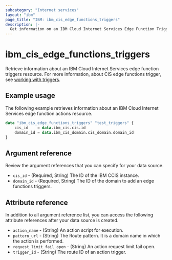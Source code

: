 ```yaml
---
subcategory: "Internet services"
layout: "ibm"
page_title: "IBM: ibm_cis_edge_functions_triggers"
description: |-
  Get information on an IBM Cloud Internet Services Edge Function Triggers.
---
```


# ibm_cis_edge_functions_triggers
Retrieve information about an IBM Cloud Internet Services edge function triggers resource. For more information, about CIS edge functions trigger, see [working with triggers](https://cloud.ibm.com/docs/cis?topic=cis-edge-functions-actions#triggers).

## Example usage
The following example retrieves information about an IBM Cloud Internet Services edge function actions resource.

```terraform
data "ibm_cis_edge_functions_triggers" "test_triggers" {
    cis_id    = data.ibm_cis.cis.id
    domain_id = data.ibm_cis_domain.cis_domain.domain_id
}
```

## Argument reference
Review the argument references that you can specify for your data source. 

- `cis_id` - (Required, String) The ID of the IBM CCIS instance.
- `domain_id` - (Required, String) The ID of the domain to add an edge functions triggers.


## Attribute reference
In addition to all argument reference list, you can access the following attribute references after your data source is created. 

- `action_name` - (String) An action script for execution.
- `pattern_url` - (String) The Route pattern. It is a domain name in which the action is performed.
- `request_limit_fail_open` - (String) An action request limit fail open.
- `trigger_id` - (String) The route ID of an action trigger.
